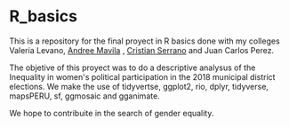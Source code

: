 # R_basics
This is a repository for the final proyect in R basics done with my colleges Valeria Levano, [Andree Mavila](https://github.com/andrelama) , [Cristian Serrano](https://github.com/cristiansear) and Juan Carlos Perez.

The objetive of this proyect was to do a descriptive analysus of the Inequality in women's political participation in the 2018 municipal district elections. We make the use of tidyvertse, ggplot2, rio, dplyr, tidyverse, mapsPERU, sf, ggmosaic and gganimate. 

We hope to contribuite in the search of gender equality. 

